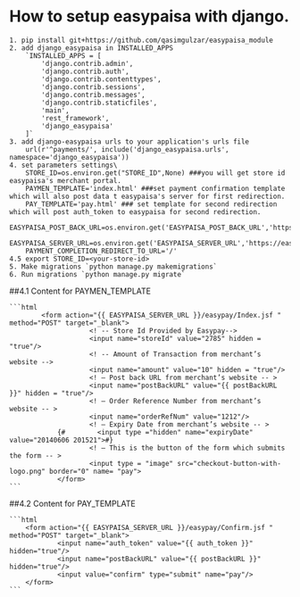 # How to setup easypaisa with django.

    1. pip install git+https://github.com/qasimgulzar/easypaisa_module
    2. add django_easypaisa in INSTALLED_APPS
        `INSTALLED_APPS = [
            'django.contrib.admin',
            'django.contrib.auth',
            'django.contrib.contenttypes',
            'django.contrib.sessions',
            'django.contrib.messages',
            'django.contrib.staticfiles',
            'main',
            'rest_framework',
            'django_easypaisa'
        ]`
    3. add django-easypaisa urls to your application's urls file
        url(r'^payments/', include('django_easypaisa.urls', namespace='django_easypaisa'))
    4. set parameters settings\
        STORE_ID=os.environ.get("STORE_ID",None) ###you will get store id easypaisa's merchant portal.
        PAYMEN_TEMPLATE='index.html' ###set payment confirmation template which will also post data t easypaisa's server for first redirection.
        PAY_TEMPLATE='pay.html' ### set template for second redirection which will post auth_token to easypaisa for second redirection.
        EASYPAISA_POST_BACK_URL=os.environ.get('EASYPAISA_POST_BACK_URL','https://easypaisa.herokuapp.com/payments/postbackhandler/')
        EASYPAISA_SERVER_URL=os.environ.get('EASYPAISA_SERVER_URL','https://easypaystg.easypaisa.com.pk')
        PAYMENT_COMPLETION_REDIRECT_TO_URL='/'
    4.5 export STORE_ID=<your-store-id>
    5. Make migrations `python manage.py makemigrations` 
    6. Run migrations `python manage.py migrate`

##4.1 Content for PAYMEN_TEMPLATE

    ```html
            <form action="{{ EASYPAISA_SERVER_URL }}/easypay/Index.jsf " method="POST" target="_blank">
                        <! -- Store Id Provided by Easypay-->
                        <input name="storeId" value="2785" hidden = "true"/>
                        <! -- Amount of Transaction from merchant’s website -->
                        <input name="amount" value="10" hidden = "true"/>
                        <! – Post back URL from merchant’s website -- >
                        <input name="postBackURL" value="{{ postBackURL }}" hidden = "true"/>
                        <! – Order Reference Number from merchant’s website -- >
                        <input name="orderRefNum" value="1212"/>
                        <! – Expiry Date from merchant’s website -- >
                {#        <input type ="hidden" name="expiryDate" value="20140606 201521">#}
                        <! – This is the button of the form which submits the form -- >
                        <input type = "image" src="checkout-button-with-logo.png" border="0" name= "pay">
                </form>
    ```
    
##4.2 Content for PAY_TEMPLATE

    ```html
        <form action="{{ EASYPAISA_SERVER_URL }}/easypay/Confirm.jsf " method="POST" target="_blank">
                <input name="auth_token" value="{{ auth_token }}" hidden="true"/>
                <input name="postBackURL" value="{{ postBackURL }}" hidden="true"/>
                <input value="confirm" type="submit" name="pay"/>
        </form>
    ```
    